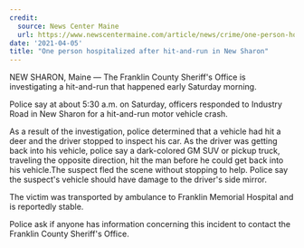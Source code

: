 ```yaml
---
credit:
  source: News Center Maine
  url: https://www.newscentermaine.com/article/news/crime/one-person-hospitalized-after-a-hit-and-run-in-new-sharon/97-eda07a16-0fe9-4b9e-ba3b-6dcb6d2df20a
date: '2021-04-05'
title: "One person hospitalized after hit-and-run in New Sharon"
---
```

NEW SHARON, Maine — The Franklin County Sheriff's Office is investigating a hit-and-run that happened early Saturday morning.

Police say at about 5:30 a.m. on Saturday, officers responded to Industry Road in New Sharon for a hit-and-run motor vehicle crash.

As a result of the investigation, police determined that a vehicle had hit a deer and the driver stopped to inspect his car. As the driver was getting back into his vehicle, police say a dark-colored GM SUV or pickup truck, traveling the opposite direction, hit the man before he could get back into his vehicle.The suspect fled the scene without stopping to help. Police say the suspect's vehicle should have damage to the driver's side mirror.

The victim was transported by ambulance to Franklin Memorial Hospital and is reportedly stable. 

Police ask if anyone has information concerning this incident to contact the Franklin County Sheriff's Office.
